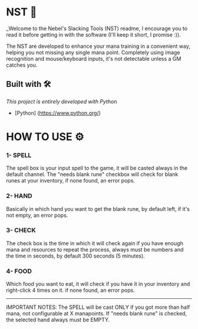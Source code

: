 # NST 📌
_Welcome to the Nebel's Slacking Tools (NST) readme, I encourage you to read it before getting in with the software (I'll keep it short, I promise :)).

The NST are developed to enhance your mana training in a convenient way, helping you not missing any single mana point.
Completely using image recognition and mouse/keyboard inputs, it's not detectable unless a GM catches you.

## Built with 🛠️

_This project is entirely developed with Python_
* [Python] (https://www.python.org/)

# HOW TO USE ⚙️
### 1- SPELL
The spell box is your input spell to the game, it will be casted always in the default channel.
The "needs blank rune" checkbox will check for blank runes at your inventory, if none found, an error pops.

### 2- HAND
Basically in which hand you want to get the blank rune, by default left, if it's not empty, an error pops.

### 3- CHECK
The check box is the time in which it will check again if you have enough mana and resources to repeat the process, always must be numbers and the time in seconds,
by default 300 seconds (5 minutes).

### 4- FOOD
Which food you want to eat, it will check if you have it in your inventory and right-click 4 times on it. if none found, an error pops.

---
IMPORTANT NOTES:
The SPELL will be cast ONLY if you got more than half mana, not configurable at X manapoints.
If "needs blank rune" is checked, the selected hand always must be EMPTY.
